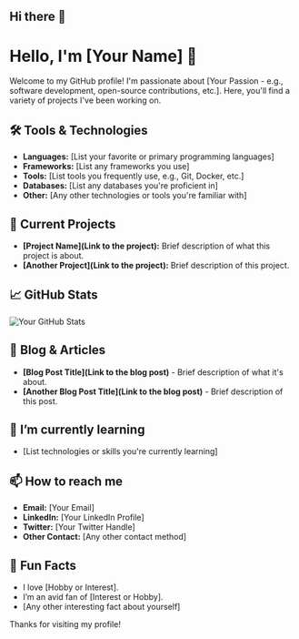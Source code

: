 ## Hi there 👋

# Hello, I'm [Your Name] 👋

Welcome to my GitHub profile! I'm passionate about [Your Passion - e.g., software development, open-source contributions, etc.]. Here, you'll find a variety of projects I've been working on.

## 🛠️ Tools & Technologies

- **Languages:** [List your favorite or primary programming languages]
- **Frameworks:** [List any frameworks you use]
- **Tools:** [List tools you frequently use, e.g., Git, Docker, etc.]
- **Databases:** [List any databases you're proficient in]
- **Other:** [Any other technologies or tools you're familiar with]

## 🔭 Current Projects

- **[Project Name](Link to the project):** Brief description of what this project is about.
- **[Another Project](Link to the project):** Brief description of this project.

## 📈 GitHub Stats

![Your GitHub Stats](https://github-readme-stats.vercel.app/api?username=your-username&show_icons=true&hide_title=true&count_private=true&hide=prs&theme=radical)

## 📝 Blog & Articles

- **[Blog Post Title](Link to the blog post)** - Brief description of what it's about.
- **[Another Blog Post Title](Link to the blog post)** - Brief description of this post.

## 🌱 I’m currently learning

- [List technologies or skills you're currently learning]

## 📫 How to reach me

- **Email:** [Your Email]
- **LinkedIn:** [Your LinkedIn Profile]
- **Twitter:** [Your Twitter Handle]
- **Other Contact:** [Any other contact method]

## 💬 Fun Facts

- I love [Hobby or Interest].
- I’m an avid fan of [Interest or Hobby].
- [Any other interesting fact about yourself]

Thanks for visiting my profile!

